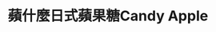 ---
title: "蘋什麼日式蘋果糖Candy Apple"
description: "蘋什麼日式蘋果糖Candy Apple"
layout: shop
keywords:
  - 美食競賽
  - 台灣美食
  - 美食精選
datePublished: "2025-06-30"
dateModified: "2025-07-04"
city: "高雄市"
district: "左營區"
address: "高雄市左營區裕誠路154號右邊第十四格中間段面對夜市右邊開始算第三排"
phone: "0939554312"
geo: "22.665909784448743, 120.299856339183"
google_map: "https://maps.app.goo.gl/8PqsdDRr95J1yEW4A"
footinder: "https://footinder.com.tw/%E9%AB%98%E9%9B%84%E5%B8%82%E5%B7%A6%E7%87%9F%E5%8D%80/362053/"
official: "https://www.instagram.com/sweet_candy_apple_"
award:
  - name: "夜市王"
    year: "2024"
    entries:
      - nightMarket: "瑞豐夜市"
        food_type: "甜點"
        rank: "第七名"

---